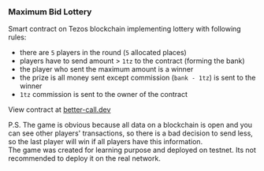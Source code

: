 ### Maximum Bid Lottery

Smart contract on Tezos blockchain implementing lottery with following rules:  
 - there are `5` players in the round (`5` allocated places)
 - players have to send amount > `1tz` to the contract (forming the bank)
 - the player who sent the maximum amount is a winner
 - the prize is all money sent except commission (`bank - 1tz`) is sent to the winner
 - `1tz` commission is sent to the owner of the contract

View contract at [better-call.dev](https://better-call.dev/hangzhou2net/KT1NftWVsX3E4HQPp1WL1Ct1VQmT5z32k4Lh)

P.S. The game is obvious because all data on a blockchain is open and you can see other players' transactions, so there is a bad decision to send less, so the last player will win if all players have this information.   
The game was created for learning purpose and deployed on testnet. Its not recommended to deploy it on the real network.



